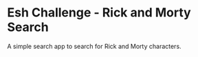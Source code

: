 # Esh Challenge - Rick and Morty Search
A simple search app to search for Rick and Morty characters.

